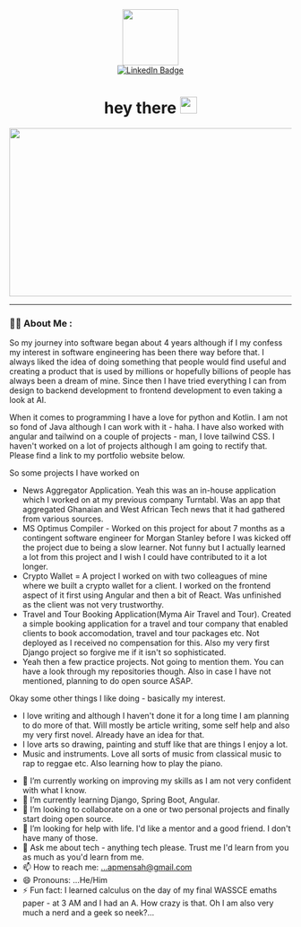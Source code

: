 <!-- ### Hi there 👋 -->

<div id="header" align="center">
  <img src="https://media.giphy.com/media/M9gbBd9nbDrOTu1Mqx/giphy.gif" width="100"/>
  
  <div id="badges">
    <a href="linkedin.com/in/albert-prince-mensah-26438b1ab">
      <img src="https://img.shields.io/badge/LinkedIn-blue?style=for-the-badge&logo=linkedin&logoColor=white" alt="LinkedIn Badge"/>
    </a>
      </div>
   <img src="https://komarev.com/ghpvc/?username=AlbertPrince&style=flat-square&color=blue" alt=""/>
  
  <h1>
    hey there
    <img src="https://media.giphy.com/media/hvRJCLFzcasrR4ia7z/giphy.gif" width="30px"/>
  </h1>
  <div align="center">
  <img src="https://media.giphy.com/media/dWesBcTLavkZuG35MI/giphy.gif" width="600" height="300"/>
</div>
</div>

---

### :man_technologist: About Me :
So my journey into software began about 4 years although if I my confess my interest in software engineering has been there way before that. I always liked the idea of doing something that people would find useful and creating a product that is used by millions or hopefully billions of people has always been a dream of mine. Since then I have tried everything I can from design to backend development to frontend development to even taking a look at AI. 

When it comes to programming I have a love for python and Kotlin. I am not so fond of Java although I can work with it - haha. I have also worked with angular and tailwind on a couple of projects - man, I love tailwind CSS. I haven't worked on a lot of projects although I am going to rectify that. Please find a link to my portfolio website below.

So some projects I have worked on
- News Aggregator Application. Yeah this was an in-house application which I worked on at my previous company Turntabl. Was an app that aggregated Ghanaian and West African Tech news that it had gathered from various sources.
- MS Optimus Compiler - Worked on this project for about 7 months as a contingent software engineer for Morgan Stanley before I was kicked off the project due to being a slow learner. Not funny but I actually learned a lot from this project and I wish I could have contributed to it a lot longer.
- Crypto Wallet = A project I worked on with two colleagues of mine where we built a crypto wallet for a client. I worked on the frontend aspect of it first using Angular and then a bit of React. Was unfinished as the client was not very trustworthy.
- Travel and Tour Booking Application(Myma Air Travel and Tour). Created a simple booking application for a travel and tour company that enabled clients to book accomodation, travel and tour packages etc. Not deployed as I received no compensation for this. Also my very first Django project so forgive me if it isn't so sophisticated.
- Yeah then a few practice projects. Not going to mention them. You can have a look through my repositories though. Also in case I have not mentioned, planning to do open source ASAP.

Okay some other things I like doing - basically my interest.
- I love writing and although I haven't done it for a long time I am planning to do more of that. Will mostly be article writing, some self help and also my very first novel. Already have an idea for that.
- I love arts so drawing, painting and stuff like that are things I enjoy a lot.
- Music and instruments. Love all sorts of music from classical music to rap to reggae etc. Also learning how to play the piano.


<!-- https://media.giphy.com/media/v1.Y2lkPTc5MGI3NjExYjU5NzY2NWMzYjA1NjY4OGZiNGI2NWUzNDY4MWU3OTU0ZTY5YzQxNSZlcD12MV9pbnRlcm5hbF9naWZzX2dpZklkJmN0PXM/M9gbBd9nbDrOTu1Mqx/giphy.gif -->



- 🔭 I’m currently working on improving my skills as I am not very confident with what I know.
- 🌱 I’m currently learning Django, Spring Boot, Angular.
- 👯 I’m looking to collaborate on a one or two personal projects and finally start doing open source.
- 🤔 I’m looking for help with life. I'd like a mentor and a good friend. I don't have many of those.
- 💬 Ask me about tech - anything tech please. Trust me I'd learn from you as much as you'd learn from me.
- 📫 How to reach me: ...apmensah@gmail.com
- 😄 Pronouns: ...He/Him
- ⚡ Fun fact: I learned calculus on the day of my final WASSCE emaths paper - at 3 AM and I had an A. How crazy is that. Oh I am also very much a nerd and a geek so neek?... 

